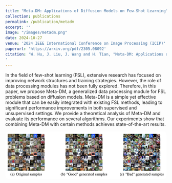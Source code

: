 ```yaml
---
title: "Meta-DM: Applications of Diffusion Models on Few-Shot Learning"
collection: publications
permalink: /publication/metadm
excerpt: ''
image: "/images/metadm.png"
date: 2024-10-27
venue: '2024 IEEE International Conference on Image Processing (ICIP)'
paperurl: 'https://arxiv.org/pdf/2305.08092'
citation: 'W. Hu, J. Liu, J. Wang and H. Tian, "Meta-DM: Applications of Diffusion Models on Few-Shot Learning," 2024 IEEE International Conference on Image Processing (ICIP), Abu Dhabi, United Arab Emirates, 2024, pp. 773-779, doi: 10.1109/ICIP51287.2024.10647300.
'
---
```


In the field of few-shot learning (FSL), extensive research has focused on improving network structures and training strategies. However, the role of data processing modules has not been fully explored. Therefore, in this paper, we propose Meta-DM, a generalized data processing module for FSL problems based on diffusion models. Meta-DM is a simple yet effective module that can be easily integrated with existing FSL methods, leading to significant performance improvements in both supervised and unsupervised settings. We provide a theoretical analysis of Meta-DM and evaluate its performance on several algorithms. Our experiments show that combining Meta-DM with certain methods achieves state-of-the-art results.

<div class="paper-image">
    <img src="/images/metadm.png" alt="Meta-DM Concept" style="border-radius: 10px; width: 600px;">
</div>
